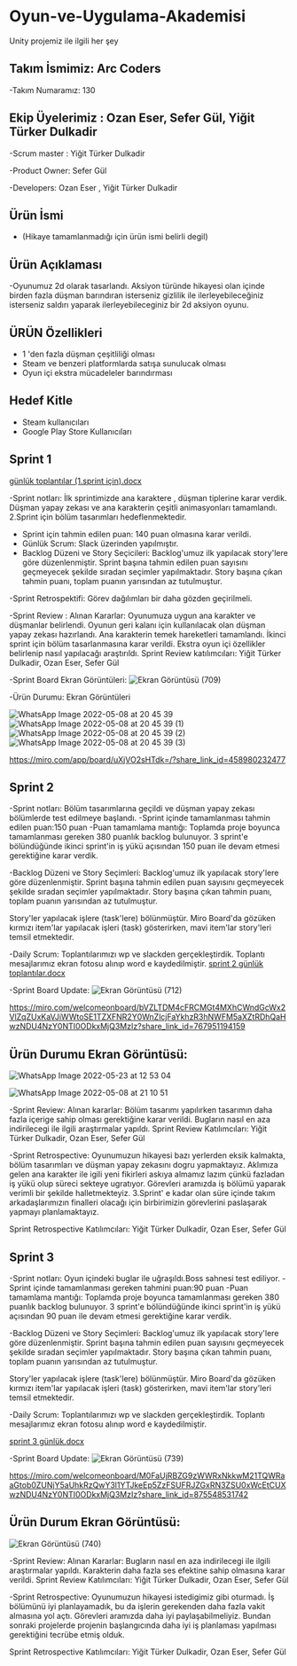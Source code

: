 # Oyun-ve-Uygulama-Akademisi
Unity projemiz ile ilgili her şey
## Takım İsmimiz: Arc Coders
-Takım Numaramız: 130
## Ekip Üyelerimiz :  Ozan Eser, Sefer Gül, Yiğit Türker Dulkadir

-Scrum master : Yiğit Türker Dulkadir

-Product Owner: Sefer Gül

-Developers: Ozan Eser , Yiğit Türker Dulkadir
  

## Ürün İsmi 

- (Hikaye tamamlanmadığı için ürün ismi belirli degil)

## Ürün Açıklaması

 -Oyunumuz 2d olarak tasarlandı. Aksiyon türünde hikayesi olan içinde birden fazla düşman barındıran isterseniz gizlilik ile ilerleyebileceğiniz isterseniz saldırı yaparak ilerleyebileceginiz bir 2d aksiyon oyunu.
 
 ## ÜRÜN Özellikleri 
 
 - 1 'den fazla düşman çeşitliliği olması
 - Steam ve benzeri platformlarda satışa sunulucak olması
 - Oyun içi ekstra mücadeleler barındırması

 ## Hedef Kitle
 
 - Steam kullanıcıları
 - Google Play Store Kullanıcıları 





 ## Sprint 1

[günlük toplantılar (1.sprint için).docx](https://github.com/yittudu/Oyun-ve-Uygulama-Akademisi/files/8647024/gunluk.toplantilar.1.sprint.icin.docx)

 -Sprint notları:
    İlk sprintimizde  ana karaktere , düşman tiplerine karar verdik.  Düşman  yapay zekası ve ana karakterin çeşitli animasyonları tamamlandı. 2.Sprint  için bölüm tasarımları hedeflenmektedir.
    
 - Sprint için tahmin edilen puan: 140 puan olmasına karar verildi.
 - Günlük Scrum:  Slack üzerinden yapılmıştır.
 - Backlog Düzeni ve Story Seçicileri: Backlog'umuz ilk yapılacak story'lere göre düzenlenmiştir. Sprint başına tahmin edilen puan sayısını geçmeyecek şekilde sıradan seçimler yapılmaktadır. Story başına çıkan tahmin puanı, toplam puanın yarısından az tutulmuştur.

-Sprint Retrospektifi:  Görev dağılımları bir daha gözden geçirilmeli.

-Sprint Review : Alınan Kararlar: Oyunumuza uygun ana karakter ve düşmanlar belirlendi. Oyunun geri kalanı için kullanılacak olan düşman yapay zekası hazırlandı. Ana karakterin temek hareketleri tamamlandı. İkinci sprint için bölüm tasarlanmasına karar verildi. Ekstra oyun içi özellikler belirlenip nasıl yapılacağı araştırıldı. Sprint Review katılımcıları: Yiğit Türker Dulkadir, Ozan Eser, Sefer Gül

-Sprint Board Ekran Görüntüleri:
![Ekran Görüntüsü (709)](https://user-images.githubusercontent.com/55927138/167309463-d257a8dc-84e4-47c4-81ad-ad9f78056a21.png)




-Ürün Durumu: Ekran Görüntüleri

![WhatsApp Image 2022-05-08 at 20 45 39](https://user-images.githubusercontent.com/55927138/167308854-3e1e5a9f-16c3-482b-bd4b-ae300cff0ee9.jpeg)
![WhatsApp Image 2022-05-08 at 20 45 39 (1)](https://user-images.githubusercontent.com/55927138/167308859-9b28ccd8-7e74-4742-9353-3284c7ddd2f7.jpeg)
![WhatsApp Image 2022-05-08 at 20 45 39 (2)](https://user-images.githubusercontent.com/55927138/167308865-4b777232-69d1-463d-ac5f-e828e1aff7f1.jpeg)
![WhatsApp Image 2022-05-08 at 20 45 39 (3)](https://user-images.githubusercontent.com/55927138/167308867-58dbda44-dc87-458e-b0db-5e602d422127.jpeg)




https://miro.com/app/board/uXjVO2sHTdk=/?share_link_id=458980232477



## Sprint 2 

-Sprint notları: Bölüm tasarımlarına geçildi ve düşman yapay zekası bölümlerde test edilmeye başlandı.
-Sprint içinde tamamlanması tahmin edilen puan:150 puan
-Puan tamamlama mantığı: Toplamda proje boyunca tamamlanması gereken 380 puanlık backlog bulunuyor. 3 sprint'e bölündüğünde ikinci sprint'in iş yükü açısından 150 puan ile devam etmesi gerektiğine karar verdik.

-Backlog Düzeni ve Story Seçimleri: Backlog'umuz ilk yapılacak story'lere göre düzenlenmiştir. Sprint başına tahmin edilen puan sayısını geçmeyecek şekilde sıradan seçimler yapılmaktadır. Story başına çıkan tahmin puanı, toplam puanın yarısından az tutulmuştur.


Story'ler yapılacak işlere (task'lere) bölünmüştür. Miro Board'da gözüken kırmızı item'lar yapılacak işleri (task) gösterirken, mavi item'lar story'leri temsil etmektedir.

-Daily Scrum: Toplantılarımızı wp ve slackden gerçekleştirdik. Toplantı mesajlarımız ekran fotosu alınıp word e kaydedilmiştir.
[sprint 2 günlük toplantılar.docx](https://github.com/yittudu/Oyun-ve-Uygulama-Akademisi/files/8749334/sprint.2.gunluk.toplantilar.docx)

-Sprint Board Update: 
![Ekran Görüntüsü (712)](https://user-images.githubusercontent.com/55927138/169694128-6f39d806-fa33-4d3d-a9fd-685aa2e70838.png)

https://miro.com/welcomeonboard/bVZLTDM4cFRCMGt4MXhCWndGcWx2VlZqZUxKaVJiWWtoSE1TZXFNR2Y0WnZlcjFaYkhzR3hNWFM5aXZtRDhQaHwzNDU4NzY0NTI0ODkxMjQ3MzIz?share_link_id=767951194159


## Ürün Durumu Ekran Görüntüsü:
![WhatsApp Image 2022-05-23 at 12 53 04](https://user-images.githubusercontent.com/55927138/169863886-7cb84c46-b556-4a35-a9bf-18cf2f4b933f.jpeg)

![WhatsApp Image 2022-05-08 at 21 10 51](https://user-images.githubusercontent.com/55927138/167309574-c88ddc38-e3bf-464f-a79f-c032d1f42fe6.jpeg)


-Sprint Review:  Alınan kararlar: Bölüm tasarımı yapılırken tasarımın daha fazla içerige sahip olması gerektiğine karar verildi. Bugların nasıl en aza indirilecegi ile ilgili araştırmalar yapıldı.
Sprint Review Katılımcıları: Yiğit Türker Dulkadir, Ozan Eser, Sefer Gül

-Sprint Retrospective: Oyunumuzun hikayesi bazı  yerlerden eksik kalmakta, bölüm tasarımları ve düşman yapay zekasını dogru yapmaktayız. Aklımıza gelen ana karakter ile igili yeni fikirleri askıya almamız lazım çünkü fazladan iş yükü olup süreci sekteye ugratıyor. Görevleri aramızda iş bölümü yaparak verimli bir şekilde halletmekteyiz. 3.Sprint' e kadar olan süre içinde takım arkadaşlarımızın finalleri olacağı için birbirimizin görevlerini paslaşarak yapmayı planlamaktayız.

Sprint Retrospective Katılımcıları: Yiğit Türker Dulkadir, Ozan Eser, Sefer Gül

## Sprint 3 
-Sprint notları: Oyun içindeki buglar ile uğraşıldı.Boss sahnesi test ediliyor.
-Sprint içinde tamamlanması gereken tahmini puan:90 puan
-Puan tamamlama mantığı: Toplamda proje boyunca tamamlanması gereken 380 puanlık backlog bulunuyor. 3 sprint'e bölündüğünde ikinci sprint'in iş yükü açısından 90 puan ile devam etmesi gerektiğine karar verdik.

-Backlog Düzeni ve Story Seçimleri: Backlog'umuz ilk yapılacak story'lere göre düzenlenmiştir. Sprint başına tahmin edilen puan sayısını geçmeyecek şekilde sıradan seçimler yapılmaktadır. Story başına çıkan tahmin puanı, toplam puanın yarısından az tutulmuştur.

Story'ler yapılacak işlere (task'lere) bölünmüştür. Miro Board'da gözüken kırmızı item'lar yapılacak işleri (task) gösterirken, mavi item'lar story'leri temsil etmektedir.

-Daily Scrum: Toplantılarımızı wp ve slackden gerçekleştirdik. Toplantı mesajlarımız ekran fotosu alınıp word e kaydedilmiştir.


[sprint 3 günlük.docx](https://github.com/yittudu/Oyun-ve-Uygulama-Akademisi/files/8840461/sprint.3.gunluk.docx)

-Sprint Board Update:
![Ekran Görüntüsü (739)](https://user-images.githubusercontent.com/55927138/172064049-62aadbae-cd5c-4ac6-ad9b-77698e9bee11.png)

https://miro.com/welcomeonboard/M0FaUjRBZG9zWWRxNkkwM21TQWRaaGtob0ZUNjY5aUhkRzQwY3l1YTJkeEp5ZzFSUFRJZGxRN3ZSU0xWcEtCUXwzNDU4NzY0NTI0ODkxMjQ3MzIz?share_link_id=875548531742

## Ürün Durum Ekran Görüntüsü:

![Ekran Görüntüsü (740)](https://user-images.githubusercontent.com/55927138/172064072-f9cdd599-475e-4a46-91e2-441df5ea064c.png)

-Sprint Review: Alınan Kararlar: Bugların nasıl en aza indirilecegi ile ilgili araştırmalar yapıldı. Karakterin daha fazla ses efektine sahip olmasına karar verildi.
 Sprint Review Katılımcıları: Yiğit Türker Dulkadir, Ozan Eser, Sefer Gül
 
 -Sprint Retrospective: Oyunumuzun hikayesi istedigimiz gibi oturmadı. İş bölümünü iyi planlayamadık, bu da işlerin gerekenden daha fazla vakit almasına yol açtı. Görevleri aramızda daha iyi paylaşabilmeliyiz. Bundan sonraki projelerde projenin başlangıcında daha iyi iş planlaması yapılması gerektiğini tecrübe etmiş olduk.
 
 Sprint Retrospective Katılımcıları: Yiğit Türker Dulkadir, Ozan Eser, Sefer Gül

